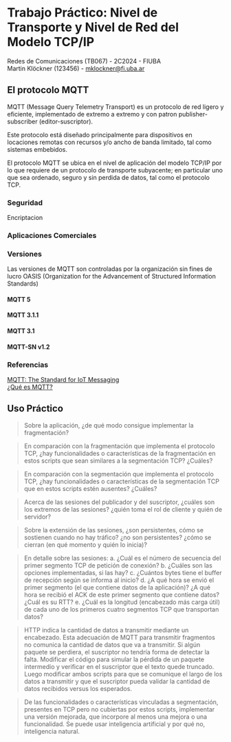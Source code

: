 # Trabajo Práctico: Nivel de Transporte y Nivel de Red del Modelo TCP/IP

Redes de Comunicaciones (TB067) - 2C2024 - FIUBA  
Martin Klöckner (123456) - [mklockner@fi.uba.ar](mailto:mklockner@fi.uba.ar)

## El protocolo MQTT

MQTT (Message Query Telemetry Transport) es un protocolo de red ligero y
eficiente, implementado de extremo a extremo y con patron publisher-subscriber
(editor-suscriptor).

Este protocolo está diseñado principalmente para dispositivos en locaciones
remotas con recursos y/o ancho de banda limitado, tal como sistemas embebidos.

El protocolo MQTT se ubica en el nivel de aplicación del modelo TCP/IP por lo
que requiere de un protocolo de transporte subyacente; en particular uno que sea
ordenado, seguro y sin perdida de datos, tal como el protocolo TCP.

### Seguridad

Encriptacion

### Aplicaciones Comerciales

### Versiones

Las versiones de MQTT son controladas por la organización sin fines de lucro
OASIS (Organization for the Advancement of Structured Information Standards)

#### MQTT 5
#### MQTT 3.1.1
#### MQTT 3.1
#### MQTT-SN v1.2

### Referencias

[MQTT: The Standard for IoT Messaging](https://mqtt.org/)  
[¿Qué es MQTT?](https://aws.amazon.com/es/what-is/mqtt/)

## Uso Práctico

> Sobre la aplicación, ¿de qué modo consigue implementar la fragmentación?

> En comparación con la fragmentación que implementa el protocolo TCP, ¿hay
> funcionalidades o características de la fragmentación en estos scripts que
> sean similares a la segmentación TCP? ¿Cuáles?

> En comparación con la segmentación que implementa el protocolo TCP, ¿hay
> funcionalidades o características de la segmentación TCP que en estos scripts
> estén ausentes? ¿Cuáles?

> Acerca de las sesiones del publicador y del suscriptor, ¿cuáles son los
> extremos de las sesiones? ¿quién toma el rol de cliente y quién de servidor?

> Sobre la extensión de las sesiones, ¿son persistentes, cómo se sostienen
> cuando no hay tráfico? ¿no son persistentes? ¿cómo se cierran (en qué momento
> y quién lo inicia)?

> En detalle sobre las sesiones:
> a. ¿Cuál es el número de secuencia del primer segmento TCP de
>    petición de conexión?
> b. ¿Cuáles son las opciones implementadas, si las hay?
> c. ¿Cuántos bytes tiene el buffer de recepción según se informa al inicio?
> d. ¿A qué hora se envió el primer segmento (el que contiene datos de la
>    aplicación)? ¿A qué hora se recibió el ACK de este primer segmento
>    que contiene datos? ¿Cuál es su RTT?
> e. ¿Cuál es la longitud (encabezado más carga útil) de cada uno de los
>    primeros cuatro segmentos TCP que transportan datos?

> HTTP indica la cantidad de datos a transmitir mediante un encabezado. Esta
> adecuación de MQTT para transmitir fragmentos no comunica la cantidad de datos
> que va a transmitir. Si algún paquete se perdiera, el suscriptor no tendría
> forma de detectar la falta. Modificar el código para simular la pérdida de un
> paquete intermedio y verificar en el suscriptor que el texto quede truncado.
> Luego modificar ambos scripts para que se comunique el largo de los datos a
> transmitir y que el suscriptor pueda validar la cantidad de datos recibidos
> versus los esperados.

> De las funcionalidades o características vinculadas a segmentación, presentes
> en TCP pero no cubiertas por estos scripts, implementar una versión mejorada,
> que incorpore al menos una mejora o una funcionalidad.  Se puede usar
> inteligencia artificial y por qué no, inteligencia natural.
